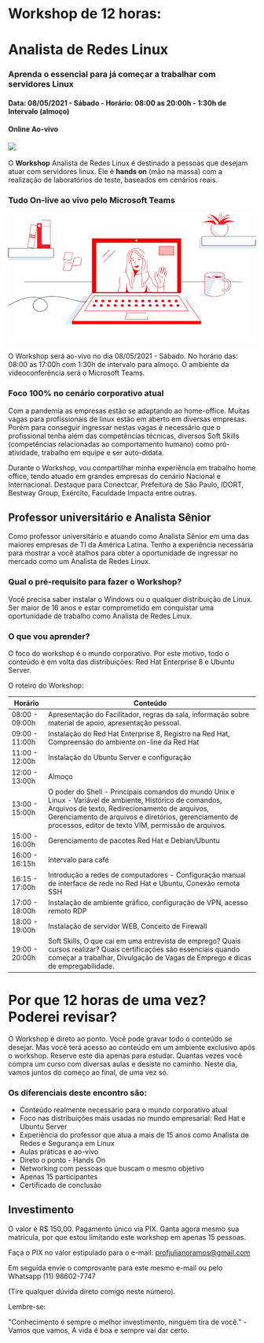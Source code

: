 # Workshop de 12 horas:  

# Analista de Redes Linux

### Aprenda o essencial para já começar a trabalhar com servidores Linux

#### Data: 08/05/2021 - Sábado - Horário: 08:00 as 20:00h - 1:30h de Intervalo (almoço)

#### Online Ao-vivo



![](/home/juliano/Documents/GitHub/profjulianoramos.github.io/images/RHEL-helloworld.png)



O **Workshop** Analista de Redes Linux é destinado a pessoas que desejam atuar com servidores linux. Ele é **hands on** (mão na massa) com a realização de laboratórios de teste, baseados em cenários reais.

### Tudo On-live ao vivo pelo Microsoft Teams

![](images/laptop.png)

O Workshop será ao-vivo no dia 08/05/2021 - Sábado. No horário das: 08:00 as 17:00h com 1:30h de intervalo para almoço. O ambiente da videoconferência será o Microsoft Teams. 

### Foco 100% no cenário corporativo atual

Com a pandemia as empresas estão se adaptando ao home-office. Muitas vagas para profissionais de linux estão em aberto em diversas empresas. Porém para conseguir ingressar nestas vagas é necessário que o profissional tenha além das competências técnicas, diversos Soft Skills (competências relacionadas ao comportamento humano) como pró-atividade, trabalho em equipe e ser auto-didata. 

Durante o Workshop, vou compartilhar minha experiência em trabalho home office, tendo atuado em grandes empresas do cenário Nacional e Internacional. Destaque para Conectcar, Prefeitura de São Paulo, IDORT, Bestway Group, Exército, Faculdade Impacta entre outras. 

## Professor universitário e Analista Sênior

Como professor universitário e atuando como Analista Sênior em uma das maiores empresas de TI da América Latina. Tenho a experiência necessária para mostrar a você atalhos para obter a oportunidade de ingressar no mercado como um Analista de Redes Linux. 

### Qual o pré-requisito para fazer o Workshop?

Você precisa saber instalar o Windows ou o qualquer distribuição de Linux. Ser maior de 16 anos e estar comprometido em conquistar uma oportunidade de trabalho como Analista de Redes Linux. 

### O que vou aprender?

O foco do workshop é o mundo corporativo. Por este motivo, todo o conteúdo é em volta das distribuições: Red Hat Enterprise 8 e Ubuntu Server. 

O roteiro do Workshop:

| Horário        | Conteúdo                                                     |
| -------------- | ------------------------------------------------------------ |
| 08:00 - 09:00h | Apresentação do Facilitador, regras da sala, informação sobre material de apoio, apresentação pessoal. |
| 09:00 - 11:00h | Instalação do Red Hat Enterprise 8, Registro na Red Hat, Compreensão do ambiente on-line da Red Hat |
| 11:00 - 12:00h | Instalação do Ubuntu Server e configuração                   |
| 12:00 - 13:00h | Almoço                                                       |
| 13:00 - 15:00h | O poder do Shell - Principais comandos do mundo Unix e Linux - Variável de ambiente, Histórico de comandos, Arquivos de texto, Redirecionamento de arquivos, Gerenciamento de arquivos e diretórios, gerenciamento de processos, editor de texto VIM, permissão de arquivos. |
| 15:00 - 16:00h | Gerenciamento de pacotes Red Hat e Debian/Ubuntu             |
| 16:00 - 16:15h | Intervalo para café                                          |
| 16:15 - 17:00h | Introdução a redes de computadores - Configuração manual de interface de rede no Red Hat e Ubuntu, Conexão remota SSH |
| 17:00 - 18:00h | Instalação de ambiente gráfico, configuração de VPN, acesso remoto RDP |
| 18:00 - 19:00h | Instalação de servidor WEB, Conceito de Firewall             |
| 19:00 - 20:00h | Soft Skills, O que cai em uma entrevista de emprego? Quais cursos realizar? Quais certificações são essenciais quando começar a trabalhar, Divulgação de Vagas de Emprego e dicas de empregabilidade. |

# Por que 12 horas de uma vez? Poderei revisar?

O Workshop é direto ao ponto. Você pode gravar todo o conteúdo se desejar. Mas você terá acesso ao conteúdo em um ambiente exclusivo após o workshop. Reserve este dia apenas para estudar. Quantas vezes você compra um curso com diversas aulas e desiste no caminho. Neste dia, vamos juntos do começo ao final, de uma vez só.



### Os diferenciais deste encontro são:

- Conteúdo realmente necessário para o mundo corporativo atual
- Foco nas distribuições mais usadas no mundo empresarial: Red Hat e Ubuntu Server
- Experiência do professor que atua a mais de 15 anos como Analista de Redes e Segurança em Linux 
- Aulas práticas e ao-vivo
- Direto o ponto - Hands On
- Networking com pessoas que buscam o mesmo objetivo
- Apenas 15 participantes
- Certificado de conclusão 



## Investimento 

O valor é R$ 150,00. Pagamento único via PIX. Ganta agora mesmo sua matrícula, por que estou limitando este workshop em apenas 15 pessoas. 

Faça o PIX no valor estipulado para o e-mail: profjulianoramos@gmail.com 

Em seguida envie o comprovante para este mesmo e-mail ou pelo Whatsapp  (11) 98602-7747 

(Tire qualquer dúvida direto comigo neste número).

Lembre-se: 

"Conhecimento é sempre o melhor investimento, ninguém tira de você." - Vamos que vamos, A vida é boa e sempre vai dar certo.